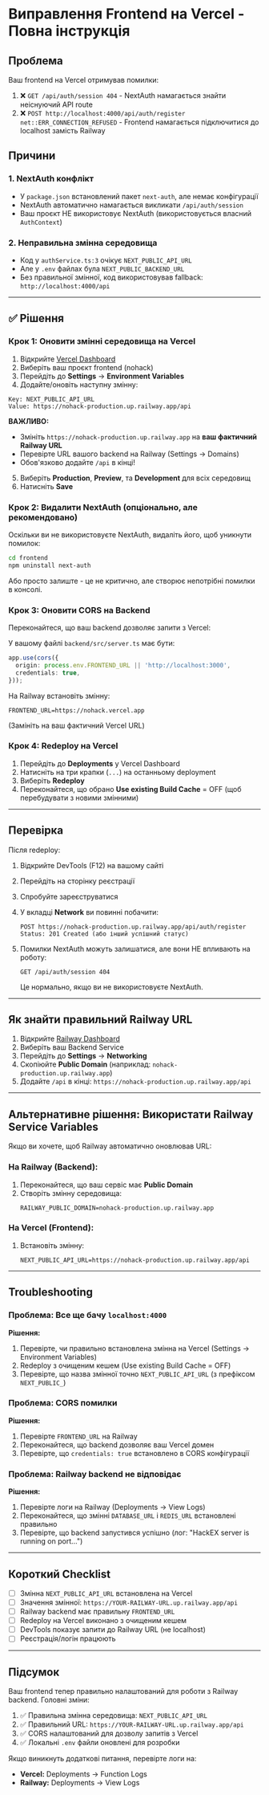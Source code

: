 # Виправлення Frontend на Vercel - Повна інструкція

## Проблема

Ваш frontend на Vercel отримував помилки:
1. ❌ `GET /api/auth/session 404` - NextAuth намагається знайти неіснуючий API route
2. ❌ `POST http://localhost:4000/api/auth/register net::ERR_CONNECTION_REFUSED` - Frontend намагається підключитися до localhost замість Railway

## Причини

### 1. NextAuth конфлікт
- У `package.json` встановлений пакет `next-auth`, але немає конфігурації
- NextAuth автоматично намагається викликати `/api/auth/session`
- Ваш проєкт НЕ використовує NextAuth (використовується власний `AuthContext`)

### 2. Неправильна змінна середовища
- Код у `authService.ts:3` очікує `NEXT_PUBLIC_API_URL`
- Але у `.env` файлах була `NEXT_PUBLIC_BACKEND_URL`
- Без правильної змінної, код використовував fallback: `http://localhost:4000/api`

---

## ✅ Рішення

### Крок 1: Оновити змінні середовища на Vercel

1. Відкрийте [Vercel Dashboard](https://vercel.com/dashboard)
2. Виберіть ваш проєкт frontend (nohack)
3. Перейдіть до **Settings** → **Environment Variables**
4. Додайте/оновіть наступну змінну:

```
Key: NEXT_PUBLIC_API_URL
Value: https://nohack-production.up.railway.app/api
```

**ВАЖЛИВО:**
- Змініть `https://nohack-production.up.railway.app` на **ваш фактичний Railway URL**
- Перевірте URL вашого backend на Railway (Settings → Domains)
- Обов'язково додайте `/api` в кінці!

5. Виберіть **Production**, **Preview**, та **Development** для всіх середовищ
6. Натисніть **Save**

### Крок 2: Видалити NextAuth (опціонально, але рекомендовано)

Оскільки ви не використовуєте NextAuth, видаліть його, щоб уникнути помилок:

```bash
cd frontend
npm uninstall next-auth
```

Або просто залиште - це не критично, але створює непотрібні помилки в консолі.

### Крок 3: Оновити CORS на Backend

Переконайтеся, що ваш backend дозволяє запити з Vercel:

У вашому файлі `backend/src/server.ts` має бути:

```typescript
app.use(cors({
  origin: process.env.FRONTEND_URL || 'http://localhost:3000',
  credentials: true,
}));
```

На Railway встановіть змінну:
```
FRONTEND_URL=https://nohack.vercel.app
```

(Замініть на ваш фактичний Vercel URL)

### Крок 4: Redeploy на Vercel

1. Перейдіть до **Deployments** у Vercel Dashboard
2. Натисніть на три крапки (`...`) на останньому deployment
3. Виберіть **Redeploy**
4. Переконайтеся, що обрано **Use existing Build Cache** = OFF (щоб перебудувати з новими змінними)

---

## Перевірка

Після redeploy:

1. Відкрийте DevTools (F12) на вашому сайті
2. Перейдіть на сторінку реєстрації
3. Спробуйте зареєструватися
4. У вкладці **Network** ви повинні побачити:
   ```
   POST https://nohack-production.up.railway.app/api/auth/register
   Status: 201 Created (або інший успішний статус)
   ```

5. Помилки NextAuth можуть залишатися, але вони НЕ впливають на роботу:
   ```
   GET /api/auth/session 404
   ```
   Це нормально, якщо ви не використовуєте NextAuth.

---

## Як знайти правильний Railway URL

1. Відкрийте [Railway Dashboard](https://railway.app/dashboard)
2. Виберіть ваш Backend Service
3. Перейдіть до **Settings** → **Networking**
4. Скопіюйте **Public Domain** (наприклад: `nohack-production.up.railway.app`)
5. Додайте `/api` в кінці: `https://nohack-production.up.railway.app/api`

---

## Альтернативне рішення: Використати Railway Service Variables

Якщо ви хочете, щоб Railway автоматично оновлював URL:

### На Railway (Backend):
1. Переконайтеся, що ваш сервіс має **Public Domain**
2. Створіть змінну середовища:
   ```
   RAILWAY_PUBLIC_DOMAIN=nohack-production.up.railway.app
   ```

### На Vercel (Frontend):
1. Встановіть змінну:
   ```
   NEXT_PUBLIC_API_URL=https://nohack-production.up.railway.app/api
   ```

---

## Troubleshooting

### Проблема: Все ще бачу `localhost:4000`

**Рішення:**
1. Перевірте, чи правильно встановлена змінна на Vercel (Settings → Environment Variables)
2. Redeploy з очищеним кешем (Use existing Build Cache = OFF)
3. Перевірте, що назва змінної точно `NEXT_PUBLIC_API_URL` (з префіксом `NEXT_PUBLIC_`)

### Проблема: CORS помилки

**Рішення:**
1. Перевірте `FRONTEND_URL` на Railway
2. Переконайтеся, що backend дозволяє ваш Vercel домен
3. Перевірте, що `credentials: true` встановлено в CORS конфігурації

### Проблема: Railway backend не відповідає

**Рішення:**
1. Перевірте логи на Railway (Deployments → View Logs)
2. Переконайтеся, що змінні `DATABASE_URL` і `REDIS_URL` встановлені правильно
3. Перевірте, що backend запустився успішно (лог: "HackEX server is running on port...")

---

## Короткий Checklist

- [ ] Змінна `NEXT_PUBLIC_API_URL` встановлена на Vercel
- [ ] Значення змінної: `https://YOUR-RAILWAY-URL.up.railway.app/api`
- [ ] Railway backend має правильну `FRONTEND_URL`
- [ ] Redeploy на Vercel виконано з очищеним кешем
- [ ] DevTools показує запити до Railway URL (не localhost)
- [ ] Реєстрація/логін працюють

---

## Підсумок

Ваш frontend тепер правильно налаштований для роботи з Railway backend. Головні зміни:

1. ✅ Правильна змінна середовища: `NEXT_PUBLIC_API_URL`
2. ✅ Правильний URL: `https://YOUR-RAILWAY-URL.up.railway.app/api`
3. ✅ CORS налаштований для дозволу запитів з Vercel
4. ✅ Локальні `.env` файли оновлені для розробки

Якщо виникнуть додаткові питання, перевірте логи на:
- **Vercel:** Deployments → Function Logs
- **Railway:** Deployments → View Logs
